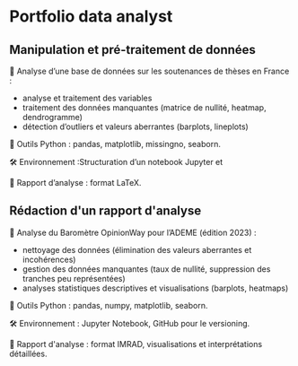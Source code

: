 # Portfolio data analyst

## Manipulation et pré-traitement de données

🔗 Analyse d’une base de données sur les soutenances de thèses en France :  
- analyse et traitement des variables  
- traitement des données manquantes (matrice de nullité, heatmap, dendrogramme)  
- détection d’outliers et valeurs aberrantes (barplots, lineplots)  

🐍 Outils Python : pandas, matplotlib, missingno, seaborn.  

🛠 Environnement :Structuration d’un notebook Jupyter et 

📑 Rapport d’analyse : format LaTeX.


## Rédaction d'un rapport d'analyse

🔗 Analyse du Baromètre OpinionWay pour l’ADEME (édition 2023) :
- nettoyage des données (élimination des valeurs aberrantes et incohérences)
- gestion des données manquantes (taux de nullité, suppression des tranches peu représentées)
- analyses statistiques descriptives et visualisations (barplots, heatmaps)

🐍 Outils Python : pandas, numpy, matplotlib, seaborn.

🛠 Environnement : Jupyter Notebook, GitHub pour le versioning.

📑 Rapport d'analyse : format IMRAD, visualisations et interprétations détaillées.
